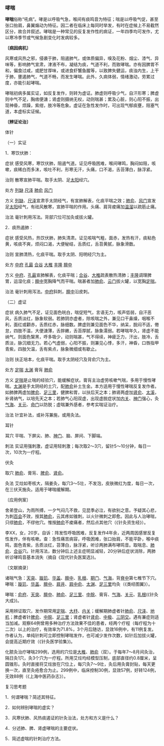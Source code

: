 ### 哮喘

**哮喘**俗称“吼病”。哮是以呼吸气急，喉间有痰鸣音为特征；喘是以呼吸气促，甚至张口抬肩，鼻翼煽动为特征。因二者在临床上每同时举发，有时在症候上不易截然区分，故合并叙述。哮喘是一种常见的反复发作性的病证，一年四季均可发作，尤以寒冷季节或气候急剧变化时发病较多。

**〔病因病机〕**

风寒或风热之邪，侵袭于肺，阻遏肺气，或体质偏异，嗅及花粉、烟尘、漆气、异味等，影响肺气宣肃，津液不布，凝结为痰，气道不利，而致哮喘。亦有因脾胃不和，偏食过咸，或肥甘厚味，或进食虾蟹鱼腥等，以致脾失健运，痰浊内生，上干于肺，壅遏肺气，气道不畅，而发生哮喘。此外，久病体弱，情绪激动，劳累过度，亦能引起哮喘。

哮喘初病多属实证，如反复发作，则转为虚证。肺虚则呼吸少气，自汗形寒；脾虚则中气不足，胸痞便溏；肾虚则摄纳无权，动则喘甚；累及心脏，则心阳不振，出现神昏，烦躁，紫绀，肢冷等危象。虚证在急性发作时，可出现气郁痰壅，阻塞气道，本虚标实证候。

**〔辨证论治〕**

体针

（一）实证

1．寒饮伏肺：

症状  感受风寒，寒饮伏肺，阻遏气道。证见呼吸困难，喉间哮鸣，胸闷如阻，咳嗽，痰稀白而多沫，咳吐不利，形寒无汗，头痛，口不渴，舌苔薄白，脉浮紧。

治则  散寒宣肺平喘。取手太阴、足[太阳](https://www.gmzyjc.com/read/zjs/zjs3.4-0.1.1.4.0.md)经穴。

处方  [列缺](https://www.gmzyjc.com/read/zjs/zjs3.1.1-3-0.1.1.3.7.md)  [尺泽](https://www.gmzyjc.com/read/zjs/zjs3.1.1-3-0.1.1.3.5.md)  [肺俞](https://www.gmzyjc.com/read/zjs/zjs3.1.7-8-0.0.1.3.13.md)  [风门](https://www.gmzyjc.com/read/zjs/zjs3.1.7-8-0.0.1.3.12.md)

方义  [列缺](https://www.gmzyjc.com/read/zjs/zjs3.1.1-3-0.1.1.3.7.md)、[尺泽](https://www.gmzyjc.com/read/zjs/zjs3.1.1-3-0.1.1.3.5.md)宣肃手太阴经气，有宣肺解表，化痰平喘之效；[肺俞](https://www.gmzyjc.com/read/zjs/zjs3.1.7-8-0.0.1.3.13.md)、[风门](https://www.gmzyjc.com/read/zjs/zjs3.1.7-8-0.0.1.3.12.md)宣发足[太阳](https://www.gmzyjc.com/read/zjs/zjs3.4-0.1.1.4.0.md)经气，有祛风散寒，宣肺平喘的作用。头痛、肩背痠痛加[温溜](https://www.gmzyjc.com/read/zjs/zjs3.1.1-3-0.1.2.3.7.md)以疏筋止痛。

治法  毫针刺用泻法。背部穴位可加灸或拔火罐。

2．痰热遏肺：

症状  感受风热，热饮伏肺，肺失清肃。证见咳喘气粗，面赤，发热有汗，痰粘色黄，咳痰不爽，烦闷口渴，大便秘结，舌质红，舌苔黄腻，脉象滑数。

治则  宣肺清热，化痰平喘。取手太阴、阳明经穴为主。

处方  [中府](https://www.gmzyjc.com/read/zjs/zjs3.1.1-3-0.1.1.3.1.md)  [孔最](https://www.gmzyjc.com/read/zjs/zjs3.1.1-3-0.1.1.3.6.md)  [合谷](https://www.gmzyjc.com/read/zjs/zjs3.1.1-3-0.1.2.3.4.md)  [大椎](https://www.gmzyjc.com/read/zjs/zjs3.2.2-0.0.1.3.14.md)  [丰隆](https://www.gmzyjc.com/read/zjs/zjs3.1.1-3-0.1.3.3.40.md)  [膻中](https://www.gmzyjc.com/read/zjs/zjs3.2.1-0.1.1.3.16.md)

方义  [中府](https://www.gmzyjc.com/read/zjs/zjs3.1.1-3-0.1.1.3.1.md)、[孔最](https://www.gmzyjc.com/read/zjs/zjs3.1.1-3-0.1.1.3.6.md)宣肺解表，化痰平喘；[合谷](https://www.gmzyjc.com/read/zjs/zjs3.1.1-3-0.1.2.3.4.md)、[大椎](https://www.gmzyjc.com/read/zjs/zjs3.2.2-0.0.1.3.14.md)疏表散热清肺；[丰隆](https://www.gmzyjc.com/read/zjs/zjs3.1.1-3-0.1.3.3.40.md)调理脾胃，运湿化痰；[膻中](https://www.gmzyjc.com/read/zjs/zjs3.2.1-0.1.1.3.16.md)宽胸降气而平喘。喘甚者加[肺俞](https://www.gmzyjc.com/read/zjs/zjs3.1.7-8-0.0.1.3.13.md)、[云门](https://www.gmzyjc.com/read/zjs/zjs3.1.1-3-0.1.1.3.2.md)拔火罐，以宽胸[定喘](https://www.gmzyjc.com/read/zjs/zjs3.4-0.1.2.2.0.md)。

治法  毫针刺用泻法。[中府](https://www.gmzyjc.com/read/zjs/zjs3.1.1-3-0.1.1.3.1.md)斜刺，[膻中](https://www.gmzyjc.com/read/zjs/zjs3.2.1-0.1.1.3.16.md)沿皮刺。

（二）虚证

症状  病久肺气不足，证见面色㿠白，喘促短气，言语无力，咳声低弱，自汗恶风，舌质淡红，脉象软弱。若肺阴亦虚者，除咳喘之外，兼见口干鼻燥，咽喉不利，面红或颧赤，舌质红赤，脉细数。脾虚则兼见面色不华，纳呆，脘闷不适，倦怠，四肢不温，大便溏薄，舌胖嫩，舌苔厚腻，脉象濡弱。若哮喘年久，肾虚不能纳气，则面色黧黑，呼多吸少，动则喘甚，气不得续，神疲乏力，汗出，肢冷，舌质淡，脉沉细无力。若心气虚弱，心阳不振，则兼见心悸，多汗，神昏，口唇指甲青紫，四肢欠温，舌有紫点，脉象微细或有歇止。

治则  扶正培本，化痰平喘。取手太阴经穴及背俞穴为主。

处方  [定喘](https://www.gmzyjc.com/read/zjs/zjs3.4-0.1.2.2.0.md)  [太渊](https://www.gmzyjc.com/read/zjs/zjs3.1.1-3-0.1.1.3.9.md)  膏肓  [肺俞](https://www.gmzyjc.com/read/zjs/zjs3.1.7-8-0.0.1.3.13.md)

方义  [定喘](https://www.gmzyjc.com/read/zjs/zjs3.4-0.1.2.2.0.md)是止喘的经验穴，能缓解症状。膏肓主治虚劳咳嗽气喘，多用于慢性哮喘。[太渊](https://www.gmzyjc.com/read/zjs/zjs3.1.1-3-0.1.1.3.9.md)是手太阴经的土穴，配[肺俞](https://www.gmzyjc.com/read/zjs/zjs3.1.7-8-0.0.1.3.13.md)补土生金。本方适用于慢性哮喘反复发作者。如肺脾两虚加[脾俞](https://www.gmzyjc.com/read/zjs/zjs3.1.7-8-0.0.1.3.20.md)、[足三里](https://www.gmzyjc.com/read/zjs/zjs3.1.1-3-0.1.3.3.36.md)，健脾和胃，以扶后天之本；肺肾两虚加[肾俞](https://www.gmzyjc.com/read/zjs/zjs3.1.7-8-0.0.1.3.23.md)、[太溪](https://www.gmzyjc.com/read/zjs/zjs3.1.7-8-0.0.2.3.3.md)，补肾纳气，以培先天之本；若肺气心阳双虚，出现虚脱症状加[内关](https://www.gmzyjc.com/read/zjs/zjs3.1.9-12-0.0.1.3.6.md)、[神门](https://www.gmzyjc.com/read/zjs/zjs3.1.4-6-0.0.2.3.7.md)强心，灸[气海](https://www.gmzyjc.com/read/zjs/zjs3.2.1-0.1.1.3.6.md)、[关元](https://www.gmzyjc.com/read/zjs/zjs3.2.1-0.1.1.3.4.md)、[命门](https://www.gmzyjc.com/read/zjs/zjs3.2.2-0.0.1.3.4.md)以防脱；虚喘兼外感者，参考实喘证治疗。

治法  针宜补法，或补泻兼施，或用灸法。

耳针

耳穴  平喘、下屏尖、肺、[神门](https://www.gmzyjc.com/read/zjs/zjs3.1.4-6-0.0.2.3.7.md)、脑、屏间、下脚端。

刺法  实证用强刺激，虚证用轻刺激；每次取2～3穴，留针5～10分钟，每日一次，10次为一疗程。

伏灸

取穴  [肺俞](https://www.gmzyjc.com/read/zjs/zjs3.1.7-8-0.0.1.3.13.md)、膏肓、[脾俞](https://www.gmzyjc.com/read/zjs/zjs3.1.7-8-0.0.1.3.20.md)、[肾俞](https://www.gmzyjc.com/read/zjs/zjs3.1.7-8-0.0.1.3.23.md)。

灸法  艾炷如枣核大，隔姜灸，每穴3～5壮，不发泡，皮肤微红为度，每日一次，在三伏天施灸。适用于哮喘缓解期。

〔应用例案〕

舍弟登山，为雨所搏，一夕气闷几不救，见昆季必泣，有欲别之意。予疑其心悲，为刺[百会](https://www.gmzyjc.com/read/zjs/zjs3.2.2-0.0.1.3.20.md)不效，按其[肺俞](https://www.gmzyjc.com/read/zjs/zjs3.1.7-8-0.0.1.3.13.md)，云其疼如锥刺，以火针微刺之即愈。因此与人治哮喘，只缪[肺俞](https://www.gmzyjc.com/read/zjs/zjs3.1.7-8-0.0.1.3.13.md)，不缪他穴。惟按[肺俞](https://www.gmzyjc.com/read/zjs/zjs3.1.7-8-0.0.1.3.13.md)不痠痛者，然后点其他穴（《针灸资生经》）。

李XX，女，20岁。自诉：阵发性呼吸困难，反复发作4年余，近两周因感冒反复性发作，伴有咳嗽。查：急性痛苦病容，呼吸困难，张口抬肩，不能平卧，喉中痰鸣，面色青紫，舌质淡红，苔薄白，脉浮紧，听诊两肺满布哮鸣音。取喘息、[肺俞](https://www.gmzyjc.com/read/zjs/zjs3.1.7-8-0.0.1.3.13.md)、[合谷](https://www.gmzyjc.com/read/zjs/zjs3.1.1-3-0.1.2.3.4.md)穴。针用泻法，数分钟后上述主症明显减轻，20分钟后症状消除，两肺听诊哮鸣音基本消失（摘自《现代针灸医案选》)。

〔文献摘录〕

诸喘气急：[天突](https://www.gmzyjc.com/read/zjs/zjs3.2.1-0.1.1.3.20.1.md)、[璇玑](https://www.gmzyjc.com/read/zjs/zjs3.2.1-0.1.1.3.20.md)、[华盖](https://www.gmzyjc.com/read/zjs/zjs3.2.1-0.1.1.3.19.md)、[膻中](https://www.gmzyjc.com/read/zjs/zjs3.2.1-0.1.1.3.16.md)、[乳根](https://www.gmzyjc.com/read/zjs/zjs3.1.1-3-0.1.3.3.18.md)、[期门](https://www.gmzyjc.com/read/zjs/zjs3.1.9-12-0.0.4.3.14.md)、[气海](https://www.gmzyjc.com/read/zjs/zjs3.2.1-0.1.1.3.6.md)，背[脊中](https://www.gmzyjc.com/read/zjs/zjs3.2.2-0.0.1.3.6.md)第七椎节下穴。哮喘：[璇玑](https://www.gmzyjc.com/read/zjs/zjs3.2.1-0.1.1.3.20.md)、[华盖](https://www.gmzyjc.com/read/zjs/zjs3.2.1-0.1.1.3.19.md)、[膻中](https://www.gmzyjc.com/read/zjs/zjs3.2.1-0.1.1.3.16.md)、[肩井](https://www.gmzyjc.com/read/zjs/zjs3.1.9-12-0.0.3.3.21.md)、[肩中俞](https://www.gmzyjc.com/read/zjs/zjs3.1.4-6-0.0.3.3.15.md)、[太渊](https://www.gmzyjc.com/read/zjs/zjs3.1.1-3-0.1.1.3.9.md)、[足三里](https://www.gmzyjc.com/read/zjs/zjs3.1.1-3-0.1.3.3.36.md)均灸（《类经图翼》）。

哮喘：[俞府](https://www.gmzyjc.com/read/zjs/zjs3.1.7-8-0.0.2.3.27.md)、[天突](https://www.gmzyjc.com/read/zjs/zjs3.2.1-0.1.1.3.20.1.md)、[膻中](https://www.gmzyjc.com/read/zjs/zjs3.2.1-0.1.1.3.16.md)、[肺俞](https://www.gmzyjc.com/read/zjs/zjs3.1.7-8-0.0.1.3.13.md)、[足三里](https://www.gmzyjc.com/read/zjs/zjs3.1.1-3-0.1.3.3.36.md)、[中脘](https://www.gmzyjc.com/read/zjs/zjs3.2.1-0.1.1.3.11.md)、膏肓、[气海](https://www.gmzyjc.com/read/zjs/zjs3.2.1-0.1.1.3.6.md)、[关元](https://www.gmzyjc.com/read/zjs/zjs3.2.1-0.1.1.3.4.md)、[乳根](https://www.gmzyjc.com/read/zjs/zjs3.1.1-3-0.1.3.3.18.md)(《针灸大成》)。

采用辨证取穴，发作期常用[定喘](https://www.gmzyjc.com/read/zjs/zjs3.4-0.1.2.2.0.md)、[大杼](https://www.gmzyjc.com/read/zjs/zjs3.1.7-8-0.0.1.3.11.md)、[内关](https://www.gmzyjc.com/read/zjs/zjs3.1.9-12-0.0.1.3.6.md)；缓解期肺虚者针[肺俞](https://www.gmzyjc.com/read/zjs/zjs3.1.7-8-0.0.1.3.13.md)、[尺泽](https://www.gmzyjc.com/read/zjs/zjs3.1.1-3-0.1.1.3.5.md)、[地机](https://www.gmzyjc.com/read/zjs/zjs3.1.4-6-0.0.1.3.8.md)；脾虚者针[脾俞](https://www.gmzyjc.com/read/zjs/zjs3.1.7-8-0.0.1.3.20.md)、[中脘](https://www.gmzyjc.com/read/zjs/zjs3.2.1-0.1.1.3.11.md)、[足三里](https://www.gmzyjc.com/read/zjs/zjs3.1.1-3-0.1.3.3.36.md)；肾虚者针[肾俞](https://www.gmzyjc.com/read/zjs/zjs3.1.7-8-0.0.1.3.23.md)、[中极](https://www.gmzyjc.com/read/zjs/zjs3.2.1-0.1.1.3.3.md)、[三阴交](https://www.gmzyjc.com/read/zjs/zjs3.1.4-6-0.0.1.3.6.md)。遇有兼症则适当加减。观察64例曾用多种治疗方法效果不佳的患者，经两个疗程（每疗程为十二次）以上的治疗，有效率为71.8%，3个月后随访，显效16例中，有11例复发。作者认为，单纯针刺可立即控制哮喘发作，也可减少发作次数，如针后加拔火罐，会提高近期疗效（《针灸医学验集》)。

化脓灸治疗哮喘299例，选用的穴位是[大椎](https://www.gmzyjc.com/read/zjs/zjs3.2.2-0.0.1.3.14.md)、[肺俞](https://www.gmzyjc.com/read/zjs/zjs3.1.7-8-0.0.1.3.13.md)（双）。于每年7～8月间灸治，隔日灸1穴，灸3个穴为一疗程。所用艾炷均经模型压制，底部直径约0.8厘米，呈圆锥形。灸时直接将艾炷放在穴位上，每穴灸7～9壮，灸后用灸膏封贴，每天更换一次，直至灸疮愈合为止。299例中，临床控制30例，显效57例，好转124例，无效88例（《上海中医药杂志》）。

复习思考题

1．何谓哮喘？简述其特征。

2．如何辨别哮喘的虚实？

3．风寒伏肺、风热痰遏证的针灸治法，处方和方义是什么？

4．分述肺、脾、肾虚哮喘的主要症状。

5．简述虚喘的针刺治疗方法。
